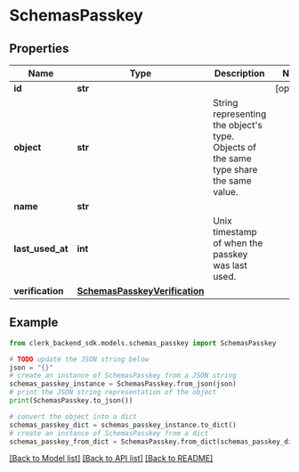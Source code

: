 # SchemasPasskey


## Properties

Name | Type | Description | Notes
------------ | ------------- | ------------- | -------------
**id** | **str** |  | [optional] 
**object** | **str** | String representing the object&#39;s type. Objects of the same type share the same value.  | 
**name** | **str** |  | 
**last_used_at** | **int** | Unix timestamp of when the passkey was last used.  | 
**verification** | [**SchemasPasskeyVerification**](SchemasPasskeyVerification.md) |  | 

## Example

```python
from clerk_backend_sdk.models.schemas_passkey import SchemasPasskey

# TODO update the JSON string below
json = "{}"
# create an instance of SchemasPasskey from a JSON string
schemas_passkey_instance = SchemasPasskey.from_json(json)
# print the JSON string representation of the object
print(SchemasPasskey.to_json())

# convert the object into a dict
schemas_passkey_dict = schemas_passkey_instance.to_dict()
# create an instance of SchemasPasskey from a dict
schemas_passkey_from_dict = SchemasPasskey.from_dict(schemas_passkey_dict)
```
[[Back to Model list]](../README.md#documentation-for-models) [[Back to API list]](../README.md#documentation-for-api-endpoints) [[Back to README]](../README.md)


